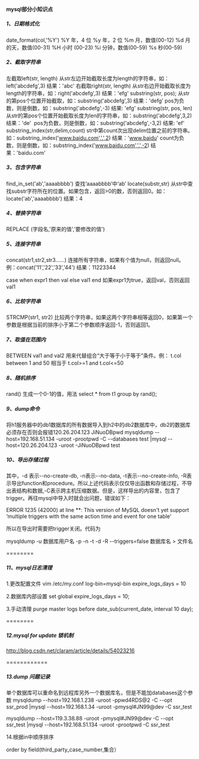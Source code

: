 #### mysql部分小知识点

##### 1、日期格式化

date_format(col,'%Y')
%Y	年，4 位
%y	年，2 位
%m	月，数值(00-12)
%d	月的天，数值(00-31)
%H	小时 (00-23)
%i	分钟，数值(00-59)
%s	秒(00-59)

##### 2、截取字符串

左截取left(str, length)		从str左边开始截取长度为length的字符串，如：left('abcdefg',3)   结果：'abc'
右截取right(str, length)		从str右边开始截取长度为length的字符串，如：right('abcdefg',3)   结果：'efg'
substring(str, pos);			从str的第pos个位置开始截取，如：substring('abcdefg',3)   结果：'defg'
​				pos为负数，则是倒数，如：substring('abcdefg',-3) 结果: 'efg' 
substring(str, pos, len)		从str的第pos个位置开始截取长度为len的字符串，如：substring('abcdefg',3,2)   结果：'de'
​				pos为负数，则是倒数，如：substring('abcdefg',-3,2) 结果: 'ef' 
substring_index(str,delim,count)	str中第count次出现delim位置之前的字符串。如：substring_index('www.baidu.com','.',2) 结果：'www.baidu'
​				count为负数，则是倒数，如：substring_index('www.baidu.com','.',-2) 结果：'baidu.com'

##### 3、包含字符串

find_in_set('ab','aaaabbbb')		查找‘aaaabbbb’中‘ab’
locate(substr,str)			从str中查找substr字符所在的位置。如果包含，返回>0的数，否则返回0。如：locate('ab','aaaabbbb') 结果：4

##### 4、替换字符串

REPLACE (字段名,'原来的值','要修改的值')  

##### 5、连接字符串

concat(str1,str2,str3......)		连接所有字符串，如果有个值为null，则返回null。例：concat('11','22','33','44') 结果：11223344

case when expr1 then val else val1 end  		如果expr1为true，返回val，否则返回val1

##### 6、比较字符串

STRCMP(str1, str2)			比较两个字符串，如果这两个字符串相等返回0，如果第一个参数是根据当前的排序小于第二个参数顺序返回-1，否则返回1。

##### 7、取值在范围内

BETWEEN val1 and val2		用来代替组合“大于等于小于等于”条件。例：  t.col between 1 and 50   相当于  t.col>=1 and t.col<=50

##### 8、随机排序

rand()				生成一个0-1的值，用法   select * from t1 group by rand();

##### 9、dump命令

将h1服务器中的db1数据库的所有数据导入到h2中的db2数据库中，db2的数据库必须存在否则会报错120.26.204.123
JiNuoDBpwd
mysqldump --host=192.168.51.134 -uroot -prootpwd -C --databases test |mysql --host=120.26.204.123 -uroot -JiNuoDBpwd test 

##### 10、导出存储过程
其中，-d 表示--no-create-db, -n表示--no-data, -t表示--no-create-info, -R表示导出function和procedure。所以上述代码表示仅仅导出函数和存储过程，不导出表结构和数据,-C表示跨主机压缩数据。但是，这样导出的内容里，包含了trigger。再往mysql中导入时就会出问题，错误如下：

ERROR 1235 (42000) at line **: This version of MySQL doesn't yet support ‘multiple triggers with the same action time and event for one table’

所以在导出时需要把trigger关闭。代码为

 mysqldump -u 数据库用户名 -p -n -t -d -R --triggers=false 数据库名 > 文件名

========

##### 11、mysql日志清理

1.更改配置文件
vim /etc/my.conf
log-bin=mysql-bin
expire_logs_days = 10

2.数据库内部设置
set global expire_logs_days = 10;

3.手动清理
purge master logs before date_sub(current_date, interval 10 day);

========

##### 12.mysql for update 锁机制

http://blog.csdn.net/claram/article/details/54023216

============

##### 13.dump 问题记录

单个数据库可以重命名到远程库另外一个数据库名，但是不能加databases这个参数
mysqldump --host=192.168.1.238 -uroot -ppwd4RDS@2 -C  --opt  ssr_prod |mysql --host=192.168.1.34 -uroot -pmysql#JN99@dev  -C  ssr_test 

mysqldump --host=119.3.38.88  -uroot -pmysql#JN99@dev -C  --opt  ssr_test |mysql --host=192.168.51.134  -uroot -prootpwd  -C  ssr_test 

14.根据in中顺序排序

order by field(third_party_case_number,集合）